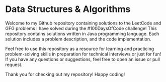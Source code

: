 # Data Structures & Algorithms

Welcome to my Github repository containing solutions to the LeetCode and GFG problems I have solved during the #100DaysOfCode challenge! This repository contains solutions written in Java programming language. Each solution includes a problem description, and the code implementation. 

Feel free to use this repository as a resource for learning and practicing problem-solving skills in preparation for technical interviews or just for fun! If you have any questions or suggestions, feel free to open an issue or pull request.

Thank you for checking out my repository! Happy coding!




